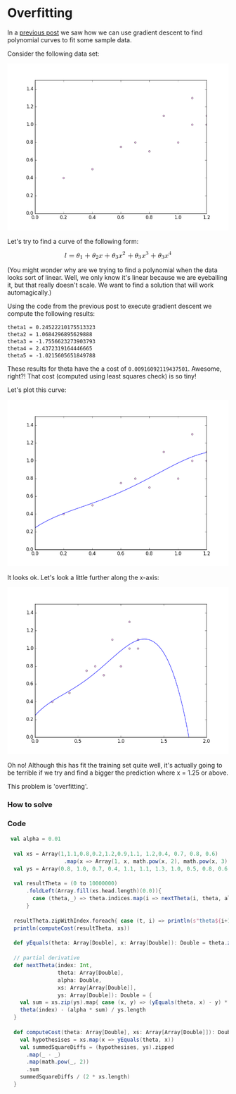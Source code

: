 # Overfitting

In a [previous post](<https://github.com/polyglotpiglet/blogs/blob/master/multivariateGradientDescent/Multivariate.md>) we saw how we can use gradient descent to find polynomial curves to fit some sample data. 

Consider the following data set:

<div style="text-align:center"><img src ="sampleData.png" /></div>

Let's try to find a curve of the following form: 

<div style="text-align:center"><img src ="equationOfCurve.png" /></div>

(You might wonder why are we trying to find a polynomial when the data looks sort of linear. Well, we only know it's linear because we are eyeballing it, but that really doesn't scale. We want to find a solution that will work automagically.) 

Using the code from the previous post to execute gradient descent we compute the following results: 

```
theta1 = 0.24522210175513323
theta2 = 1.0684296895629888
theta3 = -1.7556623273903793
theta4 = 2.4372319164446665
theta5 = -1.0215605651849788
```

These results for theta have the a cost of `0.00916092119437501`. Awesome, right?! That cost (computed using least squares check) is so tiny! 

Let's plot this curve: 

<div style="text-align:center"><img src ="polynomialCurveTo1PointTwo.png" /></div>

It looks ok. Let's look a little further along the x-axis: 

<div style="text-align:center"><img src ="polynomialCurveToTwo.png" /></div>

Oh no! Although this has fit the training set quite well, it's actually going to be terrible if we try and find a bigger the prediction where x = 1.25 or above. 

This problem is 'overfitting'. 

### How to solve

### Code

```scala
 val alpha = 0.01

  val xs = Array(1,1.1,0.8,0.2,1.2,0.9,1.1, 1.2,0.4, 0.7, 0.8, 0.6)
                  .map(x => Array(1, x, math.pow(x, 2), math.pow(x, 3), math.pow(x, 4)))
  val ys = Array(0.8, 1.0, 0.7, 0.4, 1.1, 1.1, 1.3, 1.0, 0.5, 0.8, 0.6, 0.75)

  val resultTheta = (0 to 10000000)
      .foldLeft(Array.fill(xs.head.length)(0.0)){
        case (theta,_) => theta.indices.map(i => nextTheta(i, theta, alpha, xs, ys)).toArray
      }

  resultTheta.zipWithIndex.foreach{ case (t, i) => println(s"theta${i+1} = $t")}
  println(computeCost(resultTheta, xs))

  def yEquals(theta: Array[Double], x: Array[Double]): Double = theta.zip(x).map(p => p._1 * p._2).sum

  // partial derivative
  def nextTheta(index: Int,
                theta: Array[Double],
                alpha: Double,
                xs: Array[Array[Double]],
                ys: Array[Double]): Double = {
    val sum = xs.zip(ys).map{ case (x, y) => (yEquals(theta, x) - y) * x(index) }.sum
    theta(index) - (alpha * sum) / ys.length
  }

  def computeCost(theta: Array[Double], xs: Array[Array[Double]]): Double = {
    val hypothesises = xs.map(x => yEquals(theta, x))
    val summedSquareDiffs = (hypothesises, ys).zipped
      .map(_ - _)
      .map(math.pow(_, 2))
      .sum
    summedSquareDiffs / (2 * xs.length)
  }
```
